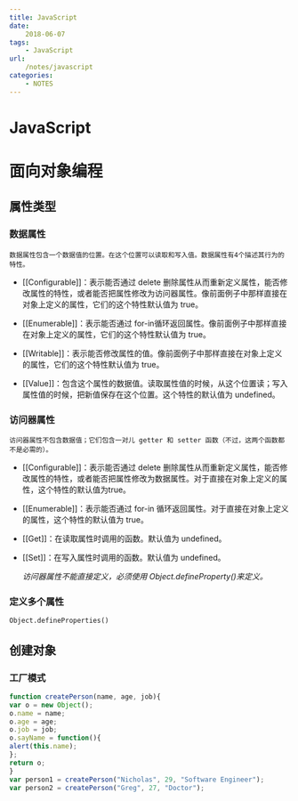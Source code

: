 ```yaml
---
title: JavaScript
date: 
    2018-06-07
tags: 
    - JavaScript
url:
    /notes/javascript
categories:
    - NOTES
---
```


# JavaScript

# 面向对象编程

## 属性类型
### 数据属性
    数据属性包含一个数据值的位置。在这个位置可以读取和写入值。数据属性有4个描述其行为的特性。
- [[Configurable]]：表示能否通过 delete 删除属性从而重新定义属性，能否修改属性的特性，或者能否把属性修改为访问器属性。像前面例子中那样直接在对象上定义的属性，它们的这个特性默认值为 true。

- [[Enumerable]]：表示能否通过 for-in循环返回属性。像前面例子中那样直接在对象上定义的属性，它们的这个特性默认值为 true。

- [[Writable]]：表示能否修改属性的值。像前面例子中那样直接在对象上定义的属性，它们的这个特性默认值为 true。
- [[Value]]：包含这个属性的数据值。读取属性值的时候，从这个位置读；写入属性值的时候，把新值保存在这个位置。这个特性的默认值为 undefined。

### 访问器属性
    访问器属性不包含数据值；它们包含一对儿 getter 和 setter 函数（不过，这两个函数都不是必需的）。
- [[Configurable]]：表示能否通过 delete 删除属性从而重新定义属性，能否修改属性的特性，或者能否把属性修改为数据属性。对于直接在对象上定义的属性，这个特性的默认值为true。
- [[Enumerable]]：表示能否通过 for-in 循环返回属性。对于直接在对象上定义的属性，这个特性的默认值为 true。
- [[Get]]：在读取属性时调用的函数。默认值为 undefined。
- [[Set]]：在写入属性时调用的函数。默认值为 undefined。
    
    *访问器属性不能直接定义，必须使用 Object.defineProperty()来定义。*
    
### 定义多个属性
    Object.defineProperties()
    
## 创建对象

### 工厂模式
```javascript
function createPerson(name, age, job){
var o = new Object();
o.name = name;
o.age = age;
o.job = job;
o.sayName = function(){
alert(this.name);
};
return o;
}
var person1 = createPerson("Nicholas", 29, "Software Engineer");
var person2 = createPerson("Greg", 27, "Doctor");
```



